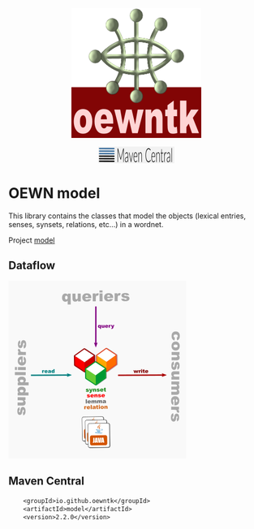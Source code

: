 <p align="center">
<img width="256" height="256" src="images/oewntk.png" alt="OEWNTK">
</p>
<p align="center">
<img width="150" src="images/mavencentral.png" alt="MavenCentral">
</p>

# OEWN model

This library contains the classes that model the objects (lexical entries, senses, synsets, relations, etc...) in a
wordnet.

Project [model](https://github.com/oewntk/model)

## Dataflow

![Dataflow](images/dataflow_model.png  "Dataflow")

## Maven Central

		<groupId>io.github.oewntk</groupId>
		<artifactId>model</artifactId>
		<version>2.2.0</version>
